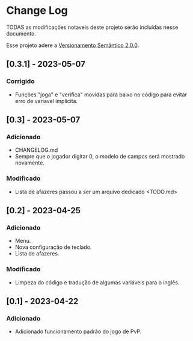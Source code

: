 # Change Log


TODAS as modificações notaveis deste projeto serão incluídas nesse documento.

Esse projeto adere a [Versionamento Semântico 2.0.0](https://semver.org/spec/v2.0.0.html).

## [0.3.1] - 2023-05-07

### Corrigido
 - Funções "joga" e "verifica" movidas para baixo no código para evitar erro de variavel implícita.

## [0.3] - 2023-05-07

### Adicionado
 - CHANGELOG.md
 - Sempre que o jogador digitar 0, o modelo de campos será mostrado novamente.

### Modificado
 - Lista de afazeres passou a ser um arquivo dedicado <TODO.md>

## [0.2] - 2023-04-25  
 
### Adicionado
 - Menu.
 - Nova configuração de teclado.
 - Lista de afazeres.

### Modificado
 - Limpeza do código e tradução de algumas variáveis para o inglês.

## [0.1] - 2023-04-22  

### Adicionado
 - Adicionado funcionamento padrão do jogo de PvP.  